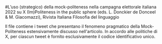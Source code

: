 #L’uso (strategico) della mock-politeness nella campagna elettorale italiana 2022 su X 
(Im)Politeness in the public sphere (eds. L. Donckier de Donceel & M. Giacomazzi), Rivista Italiana Filosofia del linguaggio 


Il file contiene i tweet che presentano il fenomeno pragmatico della Mock-Politeness estensivamente discusso nell'articolo.
In accordo alle politiche di X, per ciascun tweet è fornito esclusivamente il codice identificativo unico. 
